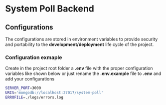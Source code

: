 # System Poll Backend

## Configurations

The configurations are stored in environment variables to provide security and portability to the **development/deployment** life cycle of the project.

### Configuration exmaple

Create in the project root folder a **.env** file with the proper configuration variables like shown below or just rename the **.env.example** file to **.env** and add your configurations

```bash
SERVER_PORT=3000
URIS='mongodb://localhost:27017/system-poll'
ERROFILE=./logs/errors.log
```
